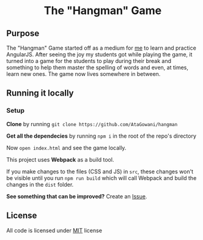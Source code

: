 <h1 align="center">The "Hangman" Game</h1>

## Purpose

The "Hangman" Game started off as a medium for [me](http://www.atagowani.com) to learn and practice AngularJS. After seeing the joy my students got while playing the game, it turned into a game for the students to play during their break and something to help them master the spelling of words and even, at times, learn new ones. The game now lives somewhere in between.

## Running it locally

### Setup ###

**Clone** by running `git clone https://github.com/AtaGowani/hangman`

**Get all the dependecies** by running `npm i` in the root of the repo's directory

Now `open index.html` and see the game locally.

This project uses **Webpack** as a build tool.

If you make changes to the files (CSS and JS) in `src`, these changes won't be visible until you run `npm run build` which will call Webpack and build the changes in the `dist` folder.

**See something that can be improved?** Create an [Issue](https://github.com/AtaGowani/hangman/issues/new).

## License ##

All code is licensed under [MIT](https://github.com/AtaGowani/hangman/blob/master/LICENSE) license
